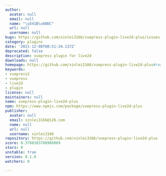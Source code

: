 ```yaml
---
author:
  avatar: null
  email: null
  name: "\u541B\u60DC"
  url: null
  username: null
bugs: https://github.com/xinlei3166/vuepress-plugin-live2d-plus/issues
category: plugins
date: '2021-12-08T08:51:34.137Z'
deprecated: false
description: vuepress plugin for live2d
downloads: null
homepage: https://github.com/xinlei3166/vuepress-plugin-live2d-plus#readme
keywords:
- vuepress2
- vuepress
- live2d
- plugin
license: null
maintainers: null
name: vuepress-plugin-live2d-plus
npm: https://www.npmjs.com/package/vuepress-plugin-live2d-plus
publisher:
  avatar: null
  email: xinlei3166@126.com
  name: null
  url: null
  username: xinlei3166
repository: https://github.com/xinlei3166/vuepress-plugin-live2d-plus
score: 0.3788103788966069
stars: 0
unstable: true
version: 0.1.0
watchers: 0

---
```


